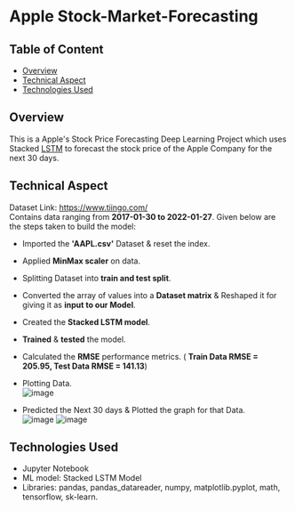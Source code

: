 # Apple Stock-Market-Forecasting

## Table of Content
  * [Overview](#overview)
  * [Technical Aspect](#technical-aspect)
  * [Technologies Used](#technologies-used)

## Overview
This is a Apple's Stock Price Forecasting Deep Learning Project which uses Stacked [LSTM](https://colah.github.io/posts/2015-08-Understanding-LSTMs/) to forecast the stock price of the Apple Company for the next 30 days.  

## Technical Aspect
Dataset Link: https://www.tiingo.com/  
Contains data ranging from **2017-01-30 to 2022-01-27**.
Given below are the steps taken to build the model:  
-	Imported the **'AAPL.csv'** Dataset & reset the index.
-	Applied **MinMax scaler** on data.
-	Splitting Dataset into **train and test split**.
-	Converted the array of values into a **Dataset matrix** & Reshaped it for giving it as **input to our Model**.
-	Created the **Stacked LSTM model**.
-	**Trained** & **tested** the model.
-	Calculated the **RMSE** performance metrics. ( **Train Data RMSE = 205.95, Test Data RMSE = 141.13**)
-	Plotting Data.  
![image](https://user-images.githubusercontent.com/76872499/151657651-98960e17-dca5-45c2-b1b4-5188c1446f9b.png)

- Predicted the Next 30 days & Plotted the graph for that Data.  
![image](https://user-images.githubusercontent.com/76872499/151657636-a63df598-be12-4ba1-aab9-8bbea9b2da79.png) ![image](https://user-images.githubusercontent.com/76872499/151657669-4f158c82-74b6-4e3c-9241-dc940c3c34c4.png)

## Technologies Used
- Jupyter Notebook
-	ML model: Stacked LSTM Model
-	Libraries: pandas, pandas_datareader, numpy, matplotlib.pyplot, math, tensorflow, sk-learn.
